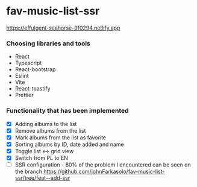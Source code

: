 # fav-music-list-ssr
https://effulgent-seahorse-9f0294.netlify.app
### Choosing libraries and tools
- React
- Typescript
- React-bootstrap
- Eslint
- Vite
- React-toastify
- Prettier

### Functionality that has been implemented
- [X] Adding albums to the list
- [x] Remove albums from the list
- [x] Mark albums from the list as favorite
- [x] Sorting albums by ID, date added and name
- [X] Toggle list <-> grid view
- [X] Switch from PL to EN
- [ ] SSR configuration - 80% of the problem I encountered can be seen on the branch https://github.com/johnFarkasolo/fav-music-list-ssr/tree/feat--add-ssr
